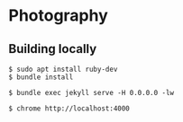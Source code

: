 # Photography

## Building locally

```console
$ sudo apt install ruby-dev
$ bundle install

$ bundle exec jekyll serve -H 0.0.0.0 -lw

$ chrome http://localhost:4000
```
